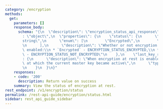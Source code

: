 ```yaml
---
category: /encryption
methods:
  get:
    parameters: []
    response_body:
      schema: "{\n  \"description\": \"encryption_status_api_response\",\n  \"type\"\
        : \"object\",\n  \"properties\": {\n    \"status\": {\n      \"type\": \"\
        string\",\n      \"enum\": [\n        \"Encrypted\",\n        \"Not Encrypted\"\
        \n      ],\n      \"description\": \"Whether or not encryption at rest is\
        \ enabled:\\n * `Encrypted` - ENCRYPTION_STATUS_ENCRYPTED,\\n * `Not Encrypted`\
        \ - ENCRYPTION_STATUS_NOT_ENCRYPTED\"\n    },\n    \"last_key_rotation_time\"\
        : {\n      \"description\": \"When encryption at rest is enabled, the time\
        \ at which the current master key became active\",\n      \"type\": \"string\"\
        \n    }\n  }\n}"
    responses:
    - code: '200'
      description: Return value on success
    summary: View the status of encryption at rest.
rest_endpoint: /v1/encryption/status
permalink: /rest-api-guide/encryption/status.html
sidebar: rest_api_guide_sidebar
---
```

